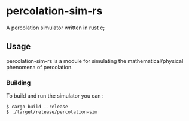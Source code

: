 # percolation-sim-rs
A percolation simulator written in rust c;

## Usage
percolation-sim-rs is a module for simulating the mathematical/physical phenomena of percolation.

### Building 
To build and run the simulator you can :
```
$ cargo build --release
$ ./target/release/percolation-sim
```
